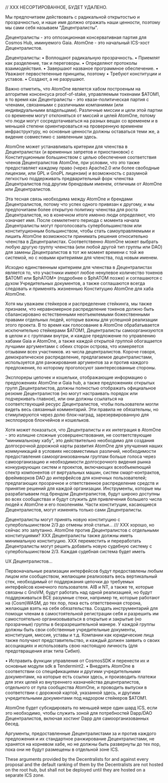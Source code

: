// XXX НЕСОРТИРОВАННОЕ, БУДЕТ УДАЛЕНО.

Мы предпочитаем действовать с радикальной открытостью и прозрачностью, и наше имя должно отражать наши ценности, поэтому мы сами себя называем "Децентралисты". 

Децентралисты - это оппозиционная консервативная партия для Cosmos Hub, иминуемого Gaia. AtomOne - это начальный ICS-хост Децентралистов.

Децентралисты:
•	Воплощают радикальную прозрачность. 
•	Приемлят как разделение, так и переговоры. 
•	Определяют протоколы взаимодействия. 
•	Завершают названое программное обеспечение. 
•	Уважают первостепенные принципы, поэтому 
•	Требуют конституции и уставов. 
•	Создают, а не разрушают.

Важно отметить, что AtomOne является хабом построеным на алгоритме консенсуса proof-of-stake, управляемым токенами $ATOM1, в то время как Децентралисты - это квази-политическая партия с членами, связанными с различными компаниями (или индивидуальными владельцами). Различные миссии и цели этой партии со временем могут отклоняться от миссий и целей AtomOne, потому что люди могут сосредотачиваться на разных вещах со временем и в меньшей степени ориентироваться на проверенную временем инфраструктуру, но основные ценности должны оставаться теми же, а видение совместимо с заявленным здесь.

AtomOne может устанавливать критерии для членства в Децентралистах (и временных запретов и приостановок) с Конституционным большинством с целью обеспечения соответствия членов Децентралистов AtomOne, при условии, что это также предоставляет каждому право (через Apache2.0 или более свободные лицензии, или GPL и GnoPL лицензии) и возможность с разумной легкостью поддерживать предварительный форк членства Децентралистов под другим брендовым именем, отличным от AtomOne или Децентралистов.

Эта тесная связь необходима между AtomOne и брендами Децентралистов, потому что успех одного привязан к другому, и мы предпочитаем более открытую политику членства для роста Децентралистов, но в конечном итоге именно люди определяют, что означает имя. После семилетнего периода с момента начала Децентралисты могут проголосовать супербольшинством или конституционным большинством, чтобы стать самоуправляемыми и лишить AtomOne возможности принимать решения относительно членства в Децентралистах. Соответственно AtomOne может выбрать любую другую группу членства (или любой другой тип группы или DAO) для замены Децентралистов в тот же момент времени с той же системой, но с новыми критериями для членства, под новым именем.

Исходно единственным критерием для членства в Децентралистах является то, что участники имеют любое ненулевое количество токенов $ATOM1 или $phATOM* (подробнее о $phATOM позже) и соглашаются с духом Учредительных документов, а также соглашаются всегда следовать и применять жизненныю Конституцию AtomOne для хаба AtomOne.

Хотя мы уважаем стейкеров и распределение стейкинга, мы также признаем, что неравномерное распределение токенов должно быть сбалансировано естественными неотъемлемыми божественными правами отдельных людей, которые важны для успешной реализации этого проекта. В то время как голосование в AtomOne обрабатывается исключительно стейкерами $ATOM1, Децентралисты самоорганизуются в целом и с группами внутри, и каждое предложение по управлению хабами Gaia и AtomOne, а также каждой открытой группой обогащается лучшими аргументами с обеих сторон острова, что измеряется отзывами всех участников. из числа децентралистов. Короче говоря, демократическое распределение, предлагаемое децентралистами, используется для ранжирования аргументов за и против каждого предложения, по которому проголосуют заинтересованные стороны.

Эксплореры цепочек и кошельки, отображающие информацию о предложениях AtomOne и Gaia hub, а также предложениях открытых групп Децентралистов, должны полностью отображать официальное резюме Децентралистов (но могут настраивать порядок или подчеркивать главное), или они должны ссылаться на соответствующий ресурс Децентралистов, чтобы пользователи могли видеть весь связанный комментарий. Эти правила не обязательны, но стимулируются через долю блок-наград, зарезервированную для эксплореров блокчейнов и кошельков.

Хотя может показаться, что Децентралисты и их интеграция в AtomOne - это излишне сложные усовершенствования, не соответствующие "минимальному хабу", это действительно необходимо для создания долгосрочной дорожной карты развития AtomOne для улучшения наших коммуникаций в условиях несовместимых различий, необходимости предоставления самоорганизованным группам больше голоса через самоорганизацию и необходимости долгосрочного видения рынка конкурирующих систем и проектов, включающих всеобъемлющий спектр компонентов от виртуальных машин, систем смарт-контрактов, фреймворков DAO до интерфейсов для конечных пользователей; предлагающих прозрачное и ответственное распределение средств и принятие решений для каждой организации. Инструменты, которые мы разрабатываем под брендом Децентралистов, будут широко доступны во всех сообществах и будут служить для привлечения большего числа людей к AtomOne и его поколениям.
Части конституции, касающиеся Децентралистов, могут изменять только сами Децентралисты.

Децентралисты могут принять новую конституцию с супербольшинством 2/3 до отмены этой статьи... /// XXX хорошо, но сейчас это запутанно. AtomOne против Децентралистов с отдельными конституциями? XXX Децентралисты также должны иметь минимальную конституцию. XXX переместить и переработать Децентралисты могут решить добавить новую судебную систему с супербольшинством 2/3. Каждая судебная система будет иметь 

UX Децентралистов...

Первоначальные реализации интерфейсов будут предоставлены любым лицом или сообществом, желающим реализовать весь вертикальный стек, необходимый от поддержания цепочки до требуемых интерфейсов конечного пользователя. AIB и NT, а также те, которые связаны с GnoVM, будут работать над одной реализацией, но будут поддерживаться ВСЕ разумные стеки, например те, которые работают на (Cosm)WASM, до тех пор, пока есть ответственная сторона, желающая взять на себя обязательства.
Создать инструментарий для помощи членам в самостоятельной регистрации себя и разрешить им самостоятельно организовываться в открытые и закрытые (но прозрачные) группы в безразрешительной манере. У каждой группы должны быть свои собственные учредительные документы, конституция, миссия, уставы и т.д. Компании как юридические лица также получают представительство, и каждый должен заявить о своих ассоциациях и использовать свою настоящую личность (для предотвращения атак типа Сибил).

• Исправить функции управления от CosmosSDK и перенести их и основные модули sdk в Tendermint2. 
• Внедрять AtomOne в соответствии со спецификациями и другими учредительными документами, на которые есть ссылки здесь, и производить платежи для этих целей из внутреннего казначейства децентралистов, отдельного от пула сообщества AtomOne, и проводить выпуски в соответствии с дорожной картой, указанной здесь, и другими учредительными документами под надзором стейкеров $ATOM1.  

AtomOne будет субсидировать по меньшей мере один шард ICS, если это необходимо, чтобы служить зоной для потребностей Dapp/DAO Децентралистов, включая хостинг Dapp для самоорганизованных бесед.

Аргументы, предоставленные Децентралистами за и против каждого предложения и их стандартное ранжирование Децентралистами, не хранятся на корневом хабе, но не должны быть развернуты до тех пор, пока они не будут размещены в отдельной зоне ICS.


These arguments provided by the Decentralists for and against every proposal
and the default ranking of them by the Decentralists are not hosted on the root
hub, but shall not be deployed until they are hosted on a separate ICS zone. 

